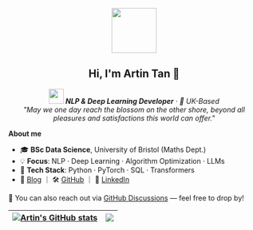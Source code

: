 <p align="center">
    <img src="https://media.giphy.com/media/mGcNjsfWAjY5AEZNw6/giphy.gif" width="90">
</p>

<h2 align="center">Hi, I'm Artin Tan 🌈</h2> 

<p align="center">
  <em><b><img src="https://media.giphy.com/media/WUlplcMpOCEmTGBtBW/giphy.gif" width="30"> NLP & Deep Learning Developer</b> · 📍 UK-Based </em><br>
  <em>"May we one day reach the blossom on the other shore, beyond all pleasures and satisfactions this world can offer."</em>
</p>

**About me**
- 🎓 **BSc Data Science**, University of Bristol (Maths Dept.)  
- 💡 **Focus**: NLP · Deep Learning · Algorithm Optimization · LLMs  
- 🧠 **Tech Stack**: Python · PyTorch · SQL · Transformers   
- 🔗 [Blog](https://neurowave.tech) ｜ 🛠️ [GitHub](https://github.com/ArtinTYT) ｜ 💬 [LinkedIn](https://www.linkedin.com/in/artin-tan/)

💬 You can also reach out via [GitHub Discussions](https://github.com/ArtinTYT/ArtinTYT/discussions) — feel free to drop by!


| <a href="https://github.com/ArtinTYT"><img align="center" src="https://github-readme-stats.vercel.app/api?username=ArtinTYT&show_icons=true&count_private=true&theme=buefy&hide_border=true&cache_seconds=1800&dummy=1" alt="Artin's GitHub stats" /></a> | <a href="https://github.com/ArtinTYT"><img align="center" src="https://github-readme-stats.vercel.app/api/top-langs/?username=ArtinTYT&layout=compact&theme=buefy&hide_border=true&cache_seconds=1800&dummy=1" /></a> |
| ------------- | ------------- |


<!-- 
If the GitHub stats cards below don't update:
1. Try changing the dummy value (e.g., dummy=1 → dummy=2) to force a refresh.
2. GitHub caches images aggressively, so this trick helps bypass it.
3. For real-time updates, consider deploying your own instance of github-readme-stats on Vercel.
-->
